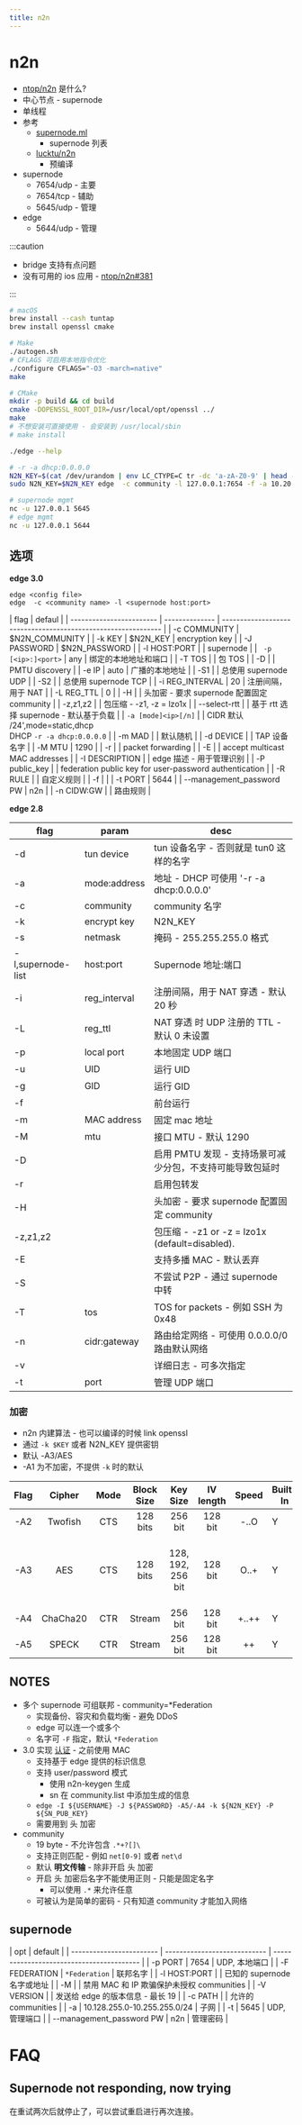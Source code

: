 ```yaml
---
title: n2n
---
```


# n2n

- [ntop/n2n](https://github.com/ntop/n2n) 是什么?
- 中心节点 - supernode
- 单线程
- 参考
  - [supernode.ml](http://www.supernode.ml)
    - supernode 列表
  - [lucktu/n2n](https://github.com/lucktu/n2n)
    - 预编译
- supernode
  - 7654/udp - 主要
  - 7654/tcp - 辅助
  - 5645/udp - 管理
- edge
  - 5644/udp - 管理

:::caution

- bridge 支持有点问题
- 没有可用的 ios 应用 - [ntop/n2n#381](https://github.com/ntop/n2n/issues/381)

:::

```bash
# macOS
brew install --cash tuntap
brew install openssl cmake

# Make
./autogen.sh
# CFLAGS 可启用本地指令优化
./configure CFLAGS="-O3 -march=native"
make

# CMake
mkdir -p build && cd build
cmake -DOPENSSL_ROOT_DIR=/usr/local/opt/openssl ../
make
# 不想安装可直接使用 - 会安装到 /usr/local/sbin
# make install

./edge --help

# -r -a dhcp:0.0.0.0
N2N_KEY=$(cat /dev/urandom | env LC_CTYPE=C tr -dc 'a-zA-Z0-9' | head -c 32)
sudo N2N_KEY=$N2N_KEY edge  -c community -l 127.0.0.1:7654 -f -a 10.20.1.1

# supernode mgmt
nc -u 127.0.0.1 5645
# edge mgmt
nc -u 127.0.0.1 5644
```

## 选项

**edge 3.0**

```
edge <config file>
edge  -c <community name> -l <supernode host:port>
```

| flag                     | defaul         |
| ------------------------ | -------------- | ------------------------------------------------------------- |
| -c COMMUNITY             | $N2N_COMMUNITY |
| -k KEY                   | $N2N_KEY       | encryption key                                                |
| -J PASSWORD              | $N2N_PASSWORD  |
| -l HOST:PORT             |                | supernode                                                     |
| ` -p [<ip>:]<port>`      | any            | 绑定的本地地址和端口                                          |
| -T TOS                   |                | 包 TOS                                                        |
| -D                       |                | PMTU discovery                                                |
| -e IP                    | auto           | 广播的本地地址                                                |
| -S1                      |                | 总使用 supernode UDP                                          |
| -S2                      |                | 总使用 supernode TCP                                          |
| -i REG_INTERVAL          | 20             | 注册间隔，用于 NAT                                            |
| -L REG_TTL               | 0              |
| -H                       |                | 头加密 - 要求 supernode 配置固定 community                    |
| -z,z1,z2                 |                | 包压缩 - -z1, -z = lzo1x                                      |
| --select-rtt             |                | 基于 rtt 选择 supernode - 默认基于负载                        |
| `-a [mode]<ip>[/n]`      |                | CIDR 默认 /24',mode=static,dhcp<br/>DHCP `-r -a dhcp:0.0.0.0` |
| -m MAD                   |                | 默认随机                                                      |
| -d DEVICE                |                | TAP 设备名字                                                  |
| -M MTU                   | 1290           |
| -r                       |                | packet forwarding                                             |
| -E                       |                | accept multicast MAC addresses                                |
| -I DESCRIPTION           |                | edge 描述 - 用于管理识别                                      |
| -P public_key            |                | federation public key for user-password authentication        |
| -R RULE                  |                | 自定义规则                                                    |
| -f                       |                |
| -t PORT                  | 5644           |
| --management_password PW | n2n            |
| -n CIDW:GW               |                | 路由规则                                                      |

**edge 2.8**

| flag              | param        | desc                                                      |
| ----------------- | ------------ | --------------------------------------------------------- |
| -d                | tun device   | tun 设备名字 - 否则就是 tun0 这样的名字                   |
| -a                | mode:address | 地址 - DHCP 可使用 '-r -a dhcp:0.0.0.0'                   |
| -c                | community    | community 名字                                            |
| -k                | encrypt key  | N2N_KEY                                                   |
| -s                | netmask      | 掩码 - 255.255.255.0 格式                                 |
| -l,supernode-list | host:port    | Supernode 地址:端口                                       |
| -i                | reg_interval | 注册间隔，用于 NAT 穿透 - 默认 20 秒                      |
| -L                | reg_ttl      | NAT 穿透 时 UDP 注册的 TTL - 默认 0 未设置                |
| -p                | local port   | 本地固定 UDP 端口                                         |
| -u                | UID          | 运行 UID                                                  |
| -g                | GID          | 运行 GID                                                  |
| -f                |              | 前台运行                                                  |
| -m                | MAC address  | 固定 mac 地址                                             |
| -M                | mtu          | 接口 MTU - 默认 1290                                      |
| -D                |              | 启用 PMTU 发现 - 支持场景可减少分包，不支持可能导致包延时 |
| -r                |              | 启用包转发                                                |
| -H                |              | 头加密 - 要求 supernode 配置固定 community                |
| -z,z1,z2          |              | 包压缩 - -z1 or -z = lzo1x (default=disabled).            |
| -E                |              | 支持多播 MAC - 默认丢弃                                   |
| -S                |              | 不尝试 P2P - 通过 supernode 中转                          |
| -T                | tos          | TOS for packets - 例如 SSH 为 0x48                        |
| -n                | cidr:gateway | 路由给定网络 - 可使用 0.0.0.0/0 路由默认网络              |
| -v                |              | 详细日志 - 可多次指定                                     |
| -t                | port         | 管理 UDP 端口                                             |

### 加密

- n2n 内建算法 - 也可以编译的时候 link openssl
- 通过 `-k $KEY` 或者 N2N_KEY 提供密钥
- 默认 -A3/AES
- -A1 为不加密，不提供 `-k` 时的默认

| Flag |  Cipher  | Mode | Block Size |     Key Size      | IV length | Speed | Built-In | Origin                                    |
| :--: | :------: | :--: | :--------: | :---------------: | :-------: | :---: | -------- | ----------------------------------------- |
| -A2  | Twofish  | CTS  |  128 bits  |      256 bit      |  128 bit  | -..O  | Y        | Bruce Schneier                            |
| -A3  |   AES    | CTS  |  128 bits  | 128, 192, 256 bit |  128 bit  | O..+  | Y        | Joan Daemen, Vincent Rijmen, NSA-approved |
| -A4  | ChaCha20 | CTR  |   Stream   |      256 bit      |  128 bit  | +..++ | Y        | Daniel J. Bernstein                       |
| -A5  |  SPECK   | CTR  |   Stream   |      256 bit      |  128 bit  |  ++   | Y        | NSA                                       |

## NOTES

- 多个 supernode 可组联邦 - community=\*Federation
  - 实现备份、容灾和负载均衡 - 避免 DDoS
  - edge 可以连一个或多个
  - 名字可 `-F` 指定，默认 `*Federation`
- 3.0 实现 [认证](https://github.com/ntop/n2n/blob/dev/doc/Authentication.md) - 之前使用 MAC
  - 支持基于 edge 提供的标识信息
  - 支持 user/password 模式
    - 使用 n2n-keygen 生成
    - sn 在 community.list 中添加生成的信息
  - `edge -I ${USERNAME} -J ${PASSWORD} -A5/-A4 -k ${N2N_KEY} -P ${SN_PUB_KEY}`
  - 需要用到 头 加密
- community
  - 19 byte - 不允许包含 `.*+?[]\`
  - 支持正则匹配 - 例如 `net[0-9]` 或者 `net\d`
  - 默认 **明文传输** - 除非开启 头 加密
  - 开启 头 加密后名字不能使用正则 - 只能是固定名字
    - 可以使用 `.*` 来允许任意
  - 可被认为是简单的密码 - 只有知道 community 才能加入网络

## supernode

| opt                      | default                      |
| ------------------------ | ---------------------------- | ----------------------------------------- |
| -p PORT                  | 7654                         | UDP, 本地端口                             |
| -F FEDERATION            | `*Federation`                | 联邦名字                                  |
| -l HOST:PORT             |                              | 已知的 supernode 名字或地址               |
| -M                       |                              | 禁用 MAC 和 IP 欺骗保护未授权 communities |
| -V VERSION               |                              | 发送给 edge 的版本信息 - 最长 19          |
| -c PATH                  |                              | 允许的 communities                        |
| -a                       | 10.128.255.0-10.255.255.0/24 | 子网                                      |
| -t                       | 5645                         | UDP, 管理端口                             |
| --management_password PW | n2n                          | 管理密码                                  |

# FAQ

## Supernode not responding, now trying

在重试两次后就停止了，可以尝试重启进行再次连接。
